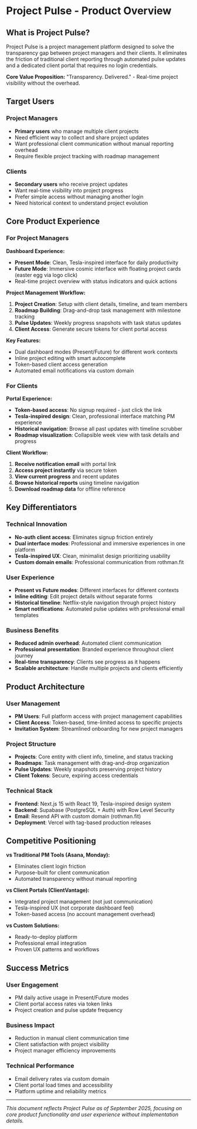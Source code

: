 # Project Pulse - Product Overview

## What is Project Pulse?

Project Pulse is a project management platform designed to solve the transparency gap between project managers and their clients. It eliminates the friction of traditional client reporting through automated pulse updates and a dedicated client portal that requires no login credentials.

**Core Value Proposition:** "Transparency. Delivered." - Real-time project visibility without the overhead.

## Target Users

### Project Managers
- **Primary users** who manage multiple client projects
- Need efficient way to collect and share project updates
- Want professional client communication without manual reporting overhead
- Require flexible project tracking with roadmap management

### Clients  
- **Secondary users** who receive project updates
- Want real-time visibility into project progress
- Prefer simple access without managing another login
- Need historical context to understand project evolution

## Core Product Experience

### For Project Managers

**Dashboard Experience:**
- **Present Mode**: Clean, Tesla-inspired interface for daily productivity
- **Future Mode**: Immersive cosmic interface with floating project cards (easter egg via logo click)
- Real-time project overview with status indicators and quick actions

**Project Management Workflow:**
1. **Project Creation**: Setup with client details, timeline, and team members
2. **Roadmap Building**: Drag-and-drop task management with milestone tracking  
3. **Pulse Updates**: Weekly progress snapshots with task status updates
4. **Client Access**: Generate secure tokens for client portal access

**Key Features:**
- Dual dashboard modes (Present/Future) for different work contexts
- Inline project editing with smart autocomplete
- Token-based client access generation
- Automated email notifications via custom domain

### For Clients

**Portal Experience:**
- **Token-based access**: No signup required - just click the link
- **Tesla-inspired design**: Clean, professional interface matching PM experience
- **Historical navigation**: Browse all past updates with timeline scrubber
- **Roadmap visualization**: Collapsible week view with task details and progress

**Client Workflow:**
1. **Receive notification email** with portal link
2. **Access project instantly** via secure token
3. **View current progress** and recent updates
4. **Browse historical reports** using timeline navigation
5. **Download roadmap data** for offline reference

## Key Differentiators

### Technical Innovation
- **No-auth client access**: Eliminates signup friction entirely
- **Dual interface modes**: Professional and immersive experiences in one platform
- **Tesla-inspired UX**: Clean, minimalist design prioritizing usability
- **Custom domain emails**: Professional communication from rothman.fit

### User Experience
- **Present vs Future modes**: Different interfaces for different contexts
- **Inline editing**: Edit project details without separate forms
- **Historical timeline**: Netflix-style navigation through project history
- **Smart notifications**: Automated pulse updates with professional email templates

### Business Benefits
- **Reduced admin overhead**: Automated client communication
- **Professional presentation**: Branded experience throughout client journey  
- **Real-time transparency**: Clients see progress as it happens
- **Scalable architecture**: Handle multiple projects and clients efficiently

## Product Architecture

### User Management
- **PM Users**: Full platform access with project management capabilities
- **Client Access**: Token-based, time-limited access to specific projects
- **Invitation System**: Streamlined onboarding for new project managers

### Project Structure
- **Projects**: Core entity with client info, timeline, and status tracking
- **Roadmaps**: Task management with drag-and-drop organization
- **Pulse Updates**: Weekly snapshots preserving project history
- **Client Tokens**: Secure, expiring access credentials

### Technical Stack
- **Frontend**: Next.js 15 with React 19, Tesla-inspired design system
- **Backend**: Supabase (PostgreSQL + Auth) with Row Level Security
- **Email**: Resend API with custom domain (rothman.fit)
- **Deployment**: Vercel with tag-based production releases

## Competitive Positioning

**vs Traditional PM Tools (Asana, Monday):**
- Eliminates client login friction
- Purpose-built for client communication
- Automated transparency without manual reporting

**vs Client Portals (ClientVantage):**
- Integrated project management (not just communication)
- Tesla-inspired UX (not corporate dashboard feel)
- Token-based access (no account management overhead)

**vs Custom Solutions:**
- Ready-to-deploy platform
- Professional email integration
- Proven UX patterns and workflows

## Success Metrics

### User Engagement
- PM daily active usage in Present/Future modes
- Client portal access rates via token links
- Project creation and pulse update frequency

### Business Impact  
- Reduction in manual client communication time
- Client satisfaction with project visibility
- Project manager efficiency improvements

### Technical Performance
- Email delivery rates via custom domain
- Client portal load times and accessibility
- Platform uptime and reliability metrics

---

*This document reflects Project Pulse as of September 2025, focusing on core product functionality and user experience without implementation details.*